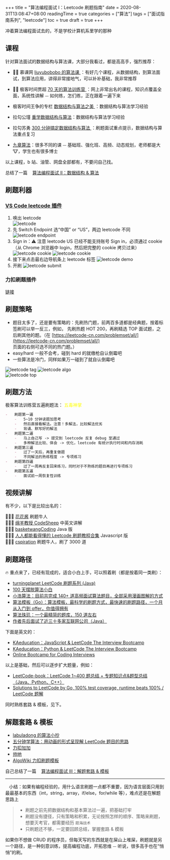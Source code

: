 +++
title = "算法编程面试 I：Leetcode 刷题指南"
date = 2020-08-31T13:08:47+08:00
readingTime = true
categories = ["算法"]
tags = ["面试指南系列", "leetcode"]
toc = true
draft = true
+++

冲着算法编程面试去的，不是学校计算机系里学的那种

<!--more-->

## 课程

针对算法面试的数据结构与算法课，大部分我看过，都是高高手，强烈推荐：

-   👍🏻 慕课网 [liuyubobobo 的算法课 ](https://www.imooc.com/t/108955) ：有好几个课程，从数据结构，到算法面试，到算法应用，讲得非常接地气，可以补补基础，我非常推荐

-   👍🏻 极客时间贾超 [70 天的算法训练营 ](https://u.geekbang.org/subject/algorithm/1000343) ：网上非常出名的课程，知识点覆盖全面，系统性讲解 ⏤ 如何练，怎们练，正在跟着一遍下来

-   极客时间王争的专栏 [数据结构与算法之美 ](https://time.geekbang.org/column/intro/126)：数据结构与算法学习经验

-   拉勾公瑾 [重学数据结构与算法](https://kaiwu.lagou.com/course/courseInfo.htm?courseId=185#/content)：数据结构与算法学习经验

-   拉勾苏勇 [300 分钟搞定数据结构与算法 ](https://kaiwu.lagou.com/course/courseInfo.htm?courseId=3#/content) ：刷题面试重点提示，数据结构与算法重点复习

-   [九章算法](https://www.jiuzhang.com/)：很多不同的课 ⏤ 基础班、强化班、高频、动态规划，老师都是大 🐮，学生也有很多博士

以上课程，b 站、油管、网盘全部都有，不要问自己找。

总结了一篇 <i class="fas fa-external-link-alt"></i>&nbsp;&nbsp; [算法编程面试 II：数据结构 & 算法](/posts/interview-algo-ii/)

## 刷题利器

### [VS Code leetcode 插件](https://github.com/jdneo/vscode-leetcode/blob/master/docs/README_zh-CN.md)

1. 唤出 leetcode  
   ![leetcode](/images/vscode/leetcode.png)
2. 先 Switch Endpoint 选“中国” or “US”，两边 leetcode 不同  
   ![leetcode endpoint](/images/vscode/leetcode-endpoint.png)
3. Sign in：⚠️ 注意 leetcode US 已经不能支持账号 Sign in，必须通过 cookie（从 Chrome 浏览器中 login，然后把完整的 cookie 拷贝过来）
   ![leetcode cookie](/images/vscode/leetcode-cookie.webp)
   ![leetcode cookie](/images/vscode/leetcode-cookie.png)
4. 接下来点击最右边导航条上 leetcode 标签
   ![leetcode demo](/images/vscode/leetcode-demo.gif)
5. 开刷
   ![leetcode submit](/images/vscode/leetcode-submit.png)

### 力扣刷题插件

[链接](https://mp.weixin.qq.com/s/3hvFH2Ry1hoJoUe5plEElg)


## 刷题策略

-   题目太多了，还是要有策略的：先刷热门题，前两百多道都是经典题，按着标签刷可以举一反三，例如， 先刷热题 HOT 200，再刷精选 TOP 面试题，之后刷其他的题。（在 [https://leetcode-cn.com/problemset/all/](https://leetcode-cn.com/problemset/all/) 页面的右侧可选不同的热门题。）
-   easy/hard 一般不会考，碰到 hard 的就缴枪自认倒霉吧
-   一些算法是冷门，同样如果万一碰到了就自认倒霉吧

![leetcode tag](/images/algo/leetcode-tag.webp)
![leetcode algo](/images/algo/leetcode-algo.png)  
![leetcode top](/images/algo/leetcode-top.png)

## 刷题方法

极客算法训练营五遍刷题法： <font color="yellow">五毒神掌</font>

```md
-   刷题第一遍
    -   5~10 分钟读题加思考
    -   然后直接看解法。注意！多解法，比较解法优劣
    -   背诵、默写好的解法
-   刷题第二遍
    -   马上自己写 -> 提交到 leetcode 反复 debug 至通过
    -   多种解法比较、体会 -> 优化，leetcode 有统计执行时间和内存消耗
-   刷题第三遍
    -   过了一天后，再重复做题
    -   不同解法的熟练程度 -> 专项练习
-   刷题第四遍
    -   过了一周再反复回来练习，同时对于不熟练的题目再进行专项练习
-   刷题第五遍
    -   面试前一周恢复性训练
```

## 视频讲解

有不少，以下是比较出名的：

💁🏻‍♂️ [花花酱](https://www.youtube.com/user/xxfflower/playlists) 刷题牛人  
💁🏻‍♂️ [绵羊教授 CodeSheep](https://www.youtube.com/playlist?list=PLgkTb_uYkq5f6mI52NZv68QTb6Ui7omWX) 中英文讲解  
💁🏻‍♂️ [basketwangCoding](https://www.youtube.com/playlist?list=PLH8TFsY0qnE2R9kf_9vahNY6pG9601z_4) Java 版  
💁🏻‍♂️ [人人都能看得懂的 Leetcode 刷题教程合集](https://www.bilibili.com/video/BV1wA411b7qZ) Javascript 版  
💁🏻‍♂️ [cspiration](https://www.youtube.com/channel/UCTWuRL33U8xBPqk3LehXjFw/playlists) 刷题牛人，刷了 3000 道

## 刷题路径

🔥 重点来了，已经有现成的，适合小白上手，可以照着刷（都是按着同一类刷）：

-   [turningplanet LeetCode 刷题系列 (Java)](https://turingplanet.org/leetcode%E5%88%B7%E9%A2%98%E7%B3%BB%E5%88%97/)
-   [100 天摆脱算法小白](https://github.com/geekxh/Algorithm-100-Days)
-   [小浩算法：目前共完成 140+ 道高频面试算法题目，全部采用漫画图解的方式](https://www.geekxh.com/)
-   [算法模板（Go）：算法模板，最科学的刷题方式，最快速的刷题路径，一个月从入门到 offer，你值得拥有](https://greyireland.gitbook.io/algorithm-pattern/)
-   [算法珠玑：一个最精简的题库，150 道左右](https://github.com/soulmachine/algorithm-essentials)
-   [作者先后面试了近三十多家互联网公司（Java）](https://github.com/yuanguangxin/LeetCode)

下面是英文的：

-   [KAeducation：JavaScript & LeetCode The Interview Bootcamp](https://kaeducation.com/)
-   [KAeducation：Python & LeetCode The Interview Bootcamp](https://kaeducation.com/)
-   [Online Bootcamp for Coding Interviews](https://interviewcamp.io/)

以上是基础，然后可以逐步扩大题量，例如：

-   [LeetCode-book：LeetCode 1~400 题总结 + 专题知识点&题型总结（Java、Python、C++）](https://github.com/huxiaoman7/leetcodebook)
-   [Solutions to LeetCode by Go, 100% test coverage, runtime beats 100% / LeetCode 题解](https://books.halfrost.com/leetcode/)

同时熟练套路 & 模板，见下。

## 解题套路 & 模板

-   [labuladong 的算法小抄](https://github.com/labuladong/fucking-algorithm)
-   [五分钟学算法：用动画的形式呈现解 LeetCode 题目的思路](https://github.com/MisterBooo/LeetCodeAnimation)
-   [力扣加加](https://leetcode-solution.cn/)
-   [帅地](https://github.com/iamshuaidi/algo-basic)
-   [AlgoWiki 力扣刷题模板](https://ojeveryday.github.io/AlgoWiki/#/)

自己总结了一篇 <i class="fas fa-external-link-alt"></i>&nbsp;&nbsp; [算法编程面试 III：解题套路 & 模板](/posts/interview-algo-iii/)

---

<i class="fas fa-map-marker-alt"></i>&nbsp;&nbsp; 小结：如果有编程经验的，用什么语言刷题一点都不重要，因为语言层面只用到最最基本的东西（int，string，array，if/else，for/while 等），难点还是在解题思路上

> -   刷题之前先把数据结构和基本算法过一遍，把基础打牢
> -   刷题没有捷径，只有策略和积累，无论按照怎样的顺序、策略来刷题，想要灭考官，都需要经历 `题海战术`
> -   只刷题还不够，一定要回顾总结，掌握套路 & 模板

如果你不想做 CRUD 的程序员，但每天写的东西就是在屎山上堆屎，刷题就是另一个路径，是一种刻意训练，提高编程功底，开拓思维 ⏤ 听说，很多高手也在“悄悄”的刷。
